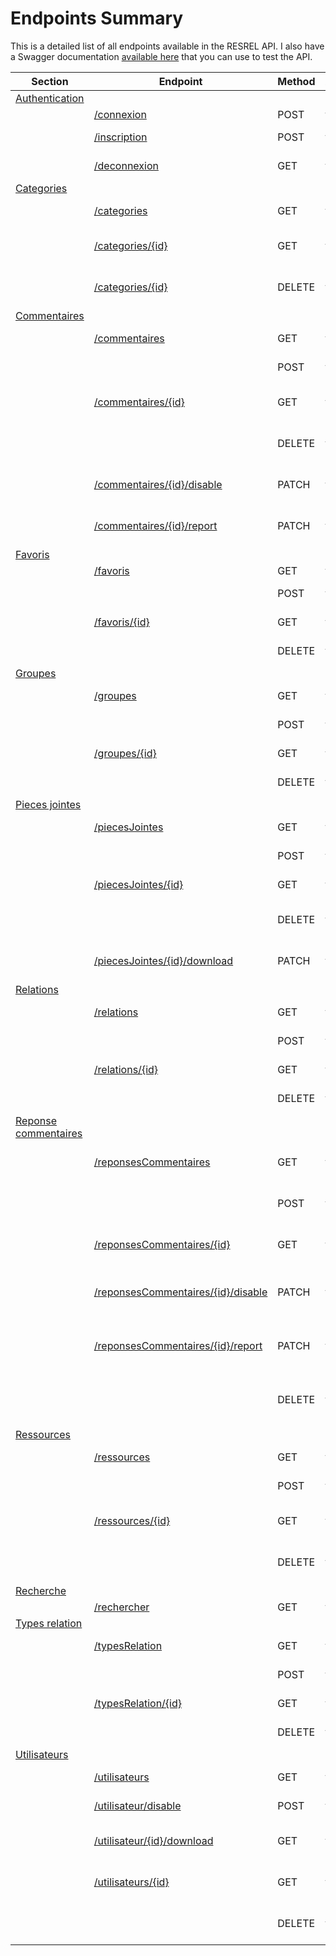 # Endpoints Summary

This is a detailed list of all endpoints available in the RESREL API. 
I also have a Swagger documentation [available here](https://api.victor-gombert.fr/swagger/#) that you can use to test the API.

| Section                                                | Endpoint                                                                         | Method | Authenticated | Description                         |
| ------------------------------------------------------ | -------------------------------------------------------------------------------- | ------ | ------------- | ----------------------------------- |
| [Authentication](/endpoints/authentication)            |                                                                                  |        |               |                                     |
|                                                        | [/connexion](/endpoints/authentication#connexion)                                | POST   | false         | Log in a user                       |
|                                                        | [/inscription](/endpoints/authentication#inscription)                            | POST   | false         | Register a new user                 |
|                                                        | [/deconnexion](/endpoints/authentication#deconnexion)                            | GET    | true          | Log out a user                      |
| [Categories](/endpoints/categories/#categories)        |                                                                                  |        |               |                                     |
|                                                        | [/categories](/endpoints/categories/#categories)                                 | GET    | false         | List all categories                 |
|                                                        | [/categories/{id}](/endpoints/categories/#categoriesid)                          | GET    | false         | Get a category by ID                |
|                                                        | [/categories/{id}](/endpoints/categories/#delete)                                | DELETE | true          | Delete a category by ID             |
| [Commentaires](/endpoints/commentaires/#commentaires)    |                                                                                  |        |               |                                     |
|                                                        | [/commentaires](/endpoints#commentaires)                                         | GET    | false         | List all commentaires               |
|                                                        |                                                                                  | POST   | true          | Create a commentaire                |
|                                                        | [/commentaires/{id}](/endpoints#commentaires-id)                                 | GET    | false         | Get a commentaire by ID             |
|                                                        |                                                                                  | DELETE | true          | Delete a commentaire by ID          |
|                                                        | [/commentaires/{id}/disable](/endpoints#commentaires-id-disable)                 | PATCH  | true          | Disable a commentaire by ID         |
|                                                        | [/commentaires/{id}/report](/endpoints#commentaires-id-report)                   | PATCH  | true          | Report a commentaire by ID          |
| [Favoris](/endpoints#Favoris)                          |                                                                                  |        |               |                                     |
|                                                        | [/favoris](/endpoints#favoris)                                                   | GET    | false         | List all favoris                    |
|                                                        |                                                                                  | POST   | true          | Create a favori                     |
|                                                        | [/favoris/{id}](/endpoints#favoris-id)                                           | GET    | false         | Get a favori by ID                  |
|                                                        |                                                                                  | DELETE | true          | Delete a favori by ID               |
| [Groupes](/endpoints#Groupes)                          |                                                                                  |        |               |                                     |
|                                                        | [/groupes](/endpoints#groupes)                                                   | GET    | true          | List all groupes                    |
|                                                        |                                                                                  | POST   | true          | Create a groupe                     |
|                                                        | [/groupes/{id}](/endpoints#groupes-id)                                           | GET    | true          | Get a groupe by ID                  |
|                                                        |                                                                                  | DELETE | true          | Delete a groupe by ID               |
| [Pieces jointes](/endpoints#PiecesJointes)             |                                                                                  |        |               |                                     |
|                                                        | [/piecesJointes](/endpoints#piecesJointes)                                       | GET    | false         | List all pieces jointes             |
|                                                        |                                                                                  | POST   | true          | Create a piece jointe               |
|                                                        | [/piecesJointes/{id}](/endpoints#piecesJointes-id)                               | GET    | false         | Get a piece jointe by ID            |
|                                                        |                                                                                  | DELETE | true          | Delete a piece jointe by ID         |
|                                                        | [/piecesJointes/{id}/download](/endpoints#piecesJointes-id-download)             | PATCH  | true          | Download a piece jointe by ID       |
| [Relations](/endpoints#Relations)                      |                                                                                  |        |               |                                     |
|                                                        | [/relations](/endpoints#relations)                                               | GET    | true          | List all relations                  |
|                                                        |                                                                                  | POST   | true          | Create a relation                   |
|                                                        | [/relations/{id}](/endpoints#relations-id)                                       | GET    | true          | Get a relation by ID                |
|                                                        |                                                                                  | DELETE | true          | Delete a relation by ID             |
| [Reponse commentaires](/endpoints#ReponseCommentaires) |                                                                                  |        |               |                                     |
|                                                        | [/reponsesCommentaires](/endpoints#reponsesCommentaires)                         | GET    | false         | List all reponse commentaires       |
|                                                        |                                                                                  | POST   | true          | Create a reponse commentaire        |
|                                                        | [/reponsesCommentaires/{id}](/endpoints#reponsesCommentaires-id)                 | GET    | false         | Get a reponse commentaire by ID     |
|                                                        | [/reponsesCommentaires/{id}/disable](/endpoints#reponsesCommentaires-id-disable) | PATCH  | true          | Disable a reponse commentaire by ID |
|                                                        | [/reponsesCommentaires/{id}/report](/endpoints#reponsesCommentaires-id-report)   | PATCH  | true          | Report a reponse commentaire by ID  |
|                                                        |                                                                                  | DELETE | true          | Delete a reponse commentaire by ID  |
| [Ressources](/endpoints#Ressources)                    |                                                                                  |        |               |                                     |
|                                                        | [/ressources](/endpoints#ressources)                                             | GET    | false         | List all ressources                 |
|                                                        |                                                                                  | POST   | true          | Create a ressource                  |
|                                                        | [/ressources/{id}](/endpoints#ressources-id)                                     | GET    | false         | Get a ressource by ID               |
|                                                        |                                                                                  | DELETE | true          | Delete a ressource by ID            |
| [Recherche](/endpoints#Recherche)                      |                                                                                  |        |               |                                     |
|                                                        | [/rechercher](/endpoints#rechercher)                                             | GET    | false         | Search                              |
| [Types relation](/endpoints#TypesRelation)             |                                                                                  |        |               |                                     |
|                                                        | [/typesRelation](/endpoints#typesRelation)                                       | GET    | false         | List all types relation             |
|                                                        |                                                                                  | POST   | true          | Create a type relation              |
|                                                        | [/typesRelation/{id}](/endpoints#typesRelation-id)                               | GET    | false         | Get a type relation by ID           |
|                                                        |                                                                                  | DELETE | true          | Delete a type relation by ID        |
| [Utilisateurs](/endpoints#Utilisateurs)                |                                                                                  |        |               |                                     |
|                                                        | [/utilisateurs](/endpoints#utilisateurs)                                         | GET    | false         | List all utilisateurs               |
|                                                        | [/utilisateur/disable](/endpoints#utilisateur-disable)                           | POST   | true          | Disable a utilisateur               |
|                                                        | [/utilisateur/{id}/download](/endpoints#utilisateur-id-download)                 | GET    | false         | Download a utilisateur by ID        |
|                                                        | [/utilisateurs/{id}](/endpoints#utilisateurs-id)                                 | GET    | false         | Get a utilisateur by ID             |
|                                                        |                                                                                  | DELETE | true          | Delete a utilisateur by ID          |

<!-- Authentification: enpoints//endpoints#authentification
Categories: enpoints//endpoints#categories
Comments: enpoints//endpoints#comments
      - Favorites: enpoints//endpoints#favorites
      - Groups: enpoints//endpoints#groups
      - Pieces jointes: enpoints//endpoints#pieces-jointes
      - Relations: enpoints//endpoints#relations
      - Comment responses: enpoints//endpoints#comment-responses
      - Resources: enpoints//endpoints#resources
      - Roles: enpoints//endpoints#roles
      - Search: enpoints//endpoints#search
      - Relation types: enpoints//endpoints#relation-types
      - Users: enpoints//endpoints#users

Authentification
/connexion POST
/inscription POST
/deconnexion GET

Categories
/categories GET
/categories/{id} GET, DELETE

Commentaires
/commentaires GET, POST
/commentaires/{id} GET, DELETE
/commentaires/{id}/disable PATCH
/commentaires/{id}/report PATCH

Favoris
/favoris GET, POST
/favoris/{id} GET, DELETE

Groupes
/groupes GET, POST
/groupes/{id} GET, DELETE

Pieces jointes
/piecesJointes GET, POST
/piecesJointes/{id} GET, DELETE
/piecesJointes/{id}/download PATCH

Relations
/relations GET, POST
/relations/{id} GET, DELETE

Reponse commentaires
/reponsesCommentaires GET, POST
/reponsesCommentaires/{id}/disable PATCH
/reponsesCommentaires/{id}/report PATCH
/reponsesCommentaires/{id} GET, DELETE

Ressources
/ressources GET, POST
/ressources/{id} GET, DELETE

Recherche :
/rechercher GET

Types relation:
/typesRelation GET, POST
/typesRelation/{id} GET, DELETE

Utilisateurs
/utilisateurs GET
/utilisateur/disable POST
/utilisateur/{id}/downalod GET
/utilisateurs/{id} GET, DELETE -->